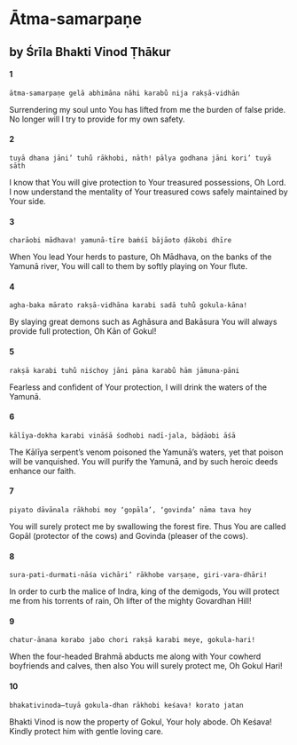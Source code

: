 # Ātma-samarpaṇe

## by Śrīla Bhakti Vinod Ṭhākur

#### 1

    ātma-samarpaṇe gelā abhimāna nāhi karabu̐ nija rakṣā-vidhān

Surrendering my soul unto You has lifted from me the burden of false pride. No longer will I try to provide for my own safety.

#### 2

    tuyā dhana jāni’ tuhu̐ rākhobi, nāth! pālya godhana jāni kori’ tuyā sāth

I know that You will give protection to Your treasured possessions, Oh Lord. I now understand the mentality of Your treasured cows safely maintained by Your side.

#### 3

    charāobi mādhava! yamunā-tīre baṁśī bājāoto ḍākobi dhīre

When You lead Your herds to pasture, Oh Mādhava, on the banks of the Yamunā river, You will call to them by softly playing on Your flute.

#### 4

    agha-baka mārato rakṣā-vidhāna karabi sadā tuhu̐ gokula-kāna!

By slaying great demons such as Aghāsura and Bakāsura You will always provide full protection, Oh Kān of Gokul!

#### 5

    rakṣā karabi tuhu̐ niśchoy jāni pāna karabu̐ hām jāmuna-pāni

Fearless and confident of Your protection, I will drink the waters of the Yamunā.

#### 6

    kālīya-dokha karabi vināśā śodhobi nadī-jala, bāḍāobi āśā

The Kālīya serpent’s venom poisoned the Yamunā’s waters, yet that poison will be vanquished. You will purify the Yamunā, and by such heroic deeds enhance our faith.

#### 7

    piyato dāvānala rākhobi moy ‘gopāla’, ‘govinda’ nāma tava hoy

You will surely protect me by swallowing the forest fire. Thus You are called Gopāl (protector of the cows) and Govinda (pleaser of the cows).

#### 8

    sura-pati-durmati-nāśa vichāri’ rākhobe varṣaṇe, giri-vara-dhāri!

In order to curb the malice of Indra, king of the demigods, You will protect me from his torrents of rain, Oh lifter of the mighty Govardhan Hill!

#### 9

    chatur-ānana korabo jabo chori rakṣā karabi meye, gokula-hari!

When the four-headed Brahmā abducts me along with Your cowherd boyfriends and calves, then also You will surely protect me, Oh Gokul Hari!

#### 10

    bhakativinoda—tuyā gokula-dhan rākhobi keśava! korato jatan

Bhakti Vinod is now the property of Gokul, Your holy abode. Oh Keśava! Kindly protect him with gentle loving care.

